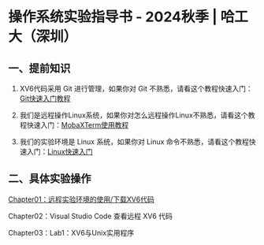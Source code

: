 # 操作系统实验指导书 - 2024秋季 | 哈工大（深圳）

## 一、提前知识



1. XV6代码采用 Git 进行管理，如果你对 Git 不熟悉，请看这个教程快速入门：[Git快速入门教程](https://www.bilibili.com/video/BV1HM411377j)

2. 我们是远程操作Linux系统，如果你对怎么远程操作Linux不熟悉，请看这个教程快速入门：[MobaXTerm使用教程](https://www.bilibili.com/video/BV12L411a7Ne)
3. 我们的实验环境是 Linux 系统，如果你对 Linux 命令不熟悉，请看这个教程快速入门：[Linux快速入门](https://www.bilibili.com/video/BV12L411a7Ne)



## 二、具体实验操作



[Chapter01：远程实验环境的使用/下载XV6代码](Chapter01/Chapter01.md)

Chapter02：Visual Studio Code 查看远程 XV6 代码

Chapter03：Lab1：XV6与Unix实用程序

